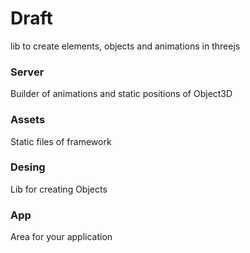 # Draft
lib to create elements, objects and animations in threejs


### Server 

Builder of animations and static positions of Object3D 

### Assets 

Static files of framework

### Desing

Lib for creating Objects

### App

Area for your application

